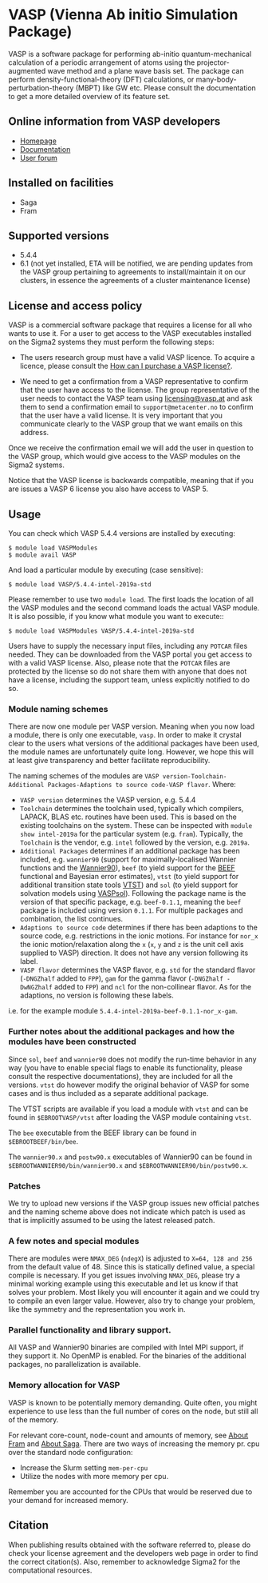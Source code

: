 # VASP (Vienna Ab initio Simulation Package)

VASP is a software package for performing ab-initio quantum-mechanical calculation of a periodic arrangement of atoms using the projector-augmented wave method and a plane wave basis set. The package can perform density-functional-theory (DFT) calculations, or many-body-perturbation-theory (MBPT) like GW etc. Please consult the documentation to get a more detailed overview of its feature set.

## Online information from VASP developers

* [Homepage](https://www.vasp.at)
* [Documentation](https://www.vasp.at/wiki/index.php/The_VASP_Manual)
* [User forum](https://www.vasp.at/forum/)

## Installed on facilities

* Saga
* Fram

## Supported versions

* 5.4.4
* 6.1 (not yet installed, ETA will be notified, we are pending updates from the VASP group pertaining to agreements to install/maintain it on our clusters, in essence the agreements of a cluster maintenance license)

## License and access policy

VASP is a commercial software package that requires a license for all who wants to use it. For a user to get access to the VASP executables installed on the Sigma2 systems they must perform the following steps:

* The users research group must have a valid VASP licence. To acquire a licence, please consult the [How can I purchase a VASP license?](https://www.vasp.at/faqs/).

* We need to get a confirmation from a VASP representative to confirm that the user have access to the license. The group representative of the user needs to contact the VASP team using licensing@vasp.at and ask them to send a confirmation email to `support@metacenter.no` to confirm that the user have a valid license. It is very important that you communicate clearly to the VASP group that we want emails on this address.

Once we receive the confirmation email we will add the user in question to the VASP group, which would give access to the VASP modules on the Sigma2 systems.

Notice that the VASP license is backwards compatible, meaning that if you are issues a VASP 6 license you also have access to VASP 5.

## Usage

You can check which VASP 5.4.4 versions are installed by executing:

	$ module load VASPModules
	$ module avail VASP

And load a particular module by executing (case sensitive):

	$ module load VASP/5.4.4-intel-2019a-std

Please remember to use two `module load`. The first loads the location of all the VASP modules and the second command loads the actual VASP module. It is also possible, if you know what module you want to execute::

	$ module load VASPModules VASP/5.4.4-intel-2019a-std

Users have to supply the necessary input files, including any `POTCAR` files needed. They can be downloaded from the VASP portal you get access to with a valid VASP license. Also, please note that the `POTCAR` files are protected by the license so do not share them with anyone that does not have a license, including the support team, unless explicitly notified to do so.

### Module naming schemes

There are now one module per VASP version. Meaning when you now load a module, there is only one executable, `vasp`. In order to make it crystal clear to the users what versions of the additional packages have been used, the module names are unfortunately quite long. However, we hope this will at least give transparency and better facilitate reproducibility.

The naming schemes of the modules are `VASP version-Toolchain-Additional Packages-Adaptions to source code-VASP flavor`. Where:

- `VASP version` determines the VASP version, e.g. 5.4.4
- `Toolchain` determines the toolchain used, typically which compilers, LAPACK, BLAS etc. routines have been used. This is based on the existing toolchains on the system. These can be inspected with `module show intel-2019a` for the particular system (e.g. `fram`). Typically, the `Toolchain` is the vendor, e.g. `intel` followed by the version, e.g. `2019a`.
- `Additional Packages` determines if an additional package has been included, e.g. `wannier90` (support for maximally-localised Wannier functions and the [Wannier90](http://www.wannier.org/)), `beef` (to yield support for the [BEEF](https://github.com/vossjo/libbeef) functional and Bayesian error estimates), `vtst` (to yield support for additional transition state tools [VTST](http://theory.cm.utexas.edu/vtsttools/)) and `sol` (to yield support for solvation models using [VASPsol](https://github.com/henniggroup/VASPsol)). Following the package name is the version of that specific package, e.g. `beef-0.1.1`, meaning the `beef` package is included using version `0.1.1`. For multiple packages and combination, the list continues.
- `Adaptions to source code` determines if there has been adaptions to the source code, e.g. restrictions in the ionic motions. For instance for `nor_x` the ionic motion/relaxation along the `x` (`x`, `y` and `z` is the unit cell axis supplied to VASP) direction. It does not have any version following its label.
- `VASP flavor` determines the VASP flavor, e.g. `std` for the standard flavor (`-DNGZhalf` added to `FPP`), `gam` for the gamma flavor (`-DNGZhalf -DwNGZhalf` added to `FPP`) and `ncl` for the non-collinear flavor. As for the adaptions, no version is following these labels.

i.e. for the example module `5.4.4-intel-2019a-beef-0.1.1-nor_x-gam`.

### Further notes about the additional packages and how the modules have been constructed

Since `sol`, `beef` and `wannier90` does not modify the run-time behavior in any way (you have to enable special flags to enable its functionality, please consult the respective documentations), they are included for all the versions. `vtst` do however modify the original behavior of VASP for some cases and is thus included as a separate additional package.

The VTST scripts are available if you load a module with `vtst` and can be found in `$EBROOTVASP/vtst` after loading the VASP module containing `vtst`.

The `bee` executable from the BEEF library can be found in `$EBROOTBEEF/bin/bee`.

The `wannier90.x` and `postw90.x` executables of Wannier90 can be found in `$EBROOTWANNIER90/bin/wannier90.x` and `$EBROOTWANNIER90/bin/postw90.x`.

### Patches

We try to upload new versions if the VASP group issues new official patches and the naming scheme above does not indicate which patch is used as that is implicitly assumed to be using the latest released patch.

### A few notes and special modules

There are modules were `NMAX_DEG` (`ndegX`) is adjusted to `X=64, 128 and 256` from the default value of 48. Since this is statically defined value, a special compile is necessary. If you get issues involving `NMAX_DEG`, please try a minimal working example using this executable and let us know if that solves your problem. Most likely you will encounter it again and we could try to compile an even larger value. However, also try to change your problem, like the symmetry and the representation you work in.

### Parallel functionality and library support.

All VASP and Wannier90 binaries are compiled with Intel MPI support, if they support it. No OpenMP is enabled. For the binaries of the additional packages, no parallelization is available.

### Memory allocation for VASP

VASP is known to be potentially memory demanding. Quite often, you might experience to use less than the full number of cores on the node, but still all of the memory.

For relevant core-count, node-count and amounts of memory, see [About Fram](https://documentation.sigma2.no/hpc_machines/fram.html) and [About Saga](https://documentation.sigma2.no/hpc_machines/saga.html). There are two ways of increasing the memory pr. cpu over the standard node configuration:

- Increase the Slurm setting `mem-per-cpu`
- Utilize the nodes with more memory per cpu.

Remember you are accounted for the CPUs that would be reserved due to your demand for increased memory.

## Citation

When publishing results obtained with the software referred to, please do check your license agreement and the developers web page in order to find the correct citation(s). Also, remember to acknowledge Sigma2 for the computational resources.
